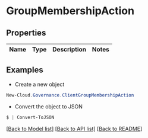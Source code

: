 # GroupMembershipAction
## Properties

Name | Type | Description | Notes
------------ | ------------- | ------------- | -------------

## Examples

- Create a new object
```powershell
New-Cloud.Governance.ClientGroupMembershipAction 
```

- Convert the object to JSON
```powershell
$ | Convert-ToJSON
```


[[Back to Model list]](../README.md#documentation-for-models) [[Back to API list]](../README.md#documentation-for-api-endpoints) [[Back to README]](../README.md)

